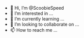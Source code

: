 - 👋 Hi, I’m @ScoobieSpeed
- 👀 I’m interested in ...
- 🌱 I’m currently learning ...
- 💞️ I’m looking to collaborate on ...
- 📫 How to reach me ...

<!---
ScoobieSpeed/ScoobieSpeed is a ✨ special ✨ repository because its `README.md` (this file) appears on your GitHub profile.
You can click the Preview link to take a look at your changes.
--->
